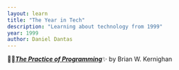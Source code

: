 ```yaml
---
layout: learn
title: "The Year in Tech"
description: "Learning about technology from 1999"
year: 1999
author: Daniel Dantas
---
```


📕✨[***The Practice of Programming***](https://en.wikipedia.org/wiki/The_Practice_of_Programming)✨ by Brian W. Kernighan <!-- 5/19/2024 -->
